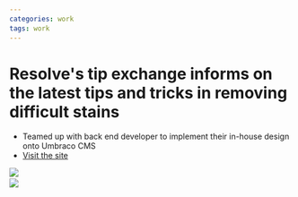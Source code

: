 ```yaml
---
categories: work
tags: work
---
```


# Resolve's tip exchange informs on the latest tips and tricks in removing difficult stains

* Teamed up with back end developer to implement their in-house design onto Umbraco CMS
* [Visit the site](http://powerofresolve.com)

<div class="screenshot screenshot-combo">
  <div class="screenshot-chrome">
    <img src="/assets/powerofresolve-screenshot-1.jpg" srcset="/assets/powerofresolve-screenshot-1.jpg 1x, /assets/powerofresolve-screenshot-1@2x.jpg 2x">
  </div>
  <div class="screenshot-mobile">
    <img src="/assets/powerofresolve-screenshot-4.jpg" srcset="/assets/powerofresolve-screenshot-4.jpg 1x, /assets/powerofresolve-screenshot-4@2x.jpg 2x">
  </div>
</div>
